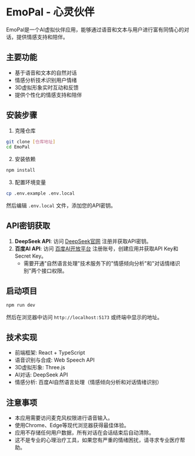 # EmoPal - 心灵伙伴

EmoPal是一个AI虚拟伙伴应用，能够通过语音和文本与用户进行富有同情心的对话，提供情感支持和陪伴。

## 主要功能

- 基于语音和文本的自然对话
- 情感分析技术识别用户情绪
- 3D虚拟形象实时互动和反馈
- 提供个性化的情感支持和陪伴

## 安装步骤

1. 克隆仓库
```bash
git clone [仓库地址]
cd EmoPal
```

2. 安装依赖
```bash
npm install
```

3. 配置环境变量
```bash
cp .env.example .env.local
```
然后编辑 `.env.local` 文件，添加您的API密钥。

## API密钥获取

1. **DeepSeek API**: 访问 [DeepSeek官网](https://deepseek.com/) 注册并获取API密钥。
2. **百度AI API**: 访问 [百度AI开放平台](https://ai.baidu.com/) 注册账号，创建应用并获取API Key和Secret Key。
   - 需要开通"自然语言处理"技术服务下的"情感倾向分析"和"对话情绪识别"两个接口权限。

## 启动项目

```bash
npm run dev
```

然后在浏览器中访问 `http://localhost:5173` 或终端中显示的地址。

## 技术实现

- 前端框架: React + TypeScript
- 语音识别与合成: Web Speech API
- 3D虚拟形象: Three.js
- AI对话: DeepSeek API
- 情感分析: 百度AI自然语言处理（情感倾向分析和对话情绪识别）

## 注意事项

- 本应用需要访问麦克风权限进行语音输入。
- 使用Chrome、Edge等现代浏览器获得最佳体验。
- 应用不存储任何用户数据，所有对话在会话结束后自动清除。
- 这不是专业的心理治疗工具，如果您有严重的情绪困扰，请寻求专业医疗帮助。
